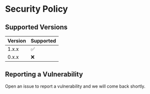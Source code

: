 # Security Policy

## Supported Versions


| Version | Supported          |
| ------- | ------------------ |
| 1.x.x   | :white_check_mark: |
| 0.x.x   | :x:                |

## Reporting a Vulnerability

Open an issue to report a vulnerability and we will come back shortly.
